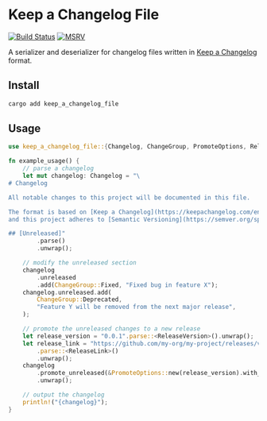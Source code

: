 # Keep a Changelog File

[![Build Status]][ci] [![MSRV]][install-rust]

A serializer and deserializer for changelog files written in [Keep a Changelog](https://keepachangelog.com/en/1.1.0/)
format.

## Install

```sh
cargo add keep_a_changelog_file
```

## Usage

```rust
use keep_a_changelog_file::{Changelog, ChangeGroup, PromoteOptions, ReleaseLink, ReleaseVersion};

fn example_usage() {
    // parse a changelog
    let mut changelog: Changelog = "\
# Changelog

All notable changes to this project will be documented in this file.

The format is based on [Keep a Changelog](https://keepachangelog.com/en/1.1.0/),
and this project adheres to [Semantic Versioning](https://semver.org/spec/v2.0.0.html).

## [Unreleased]"
        .parse()
        .unwrap();

    // modify the unreleased section
    changelog
        .unreleased
        .add(ChangeGroup::Fixed, "Fixed bug in feature X");
    changelog.unreleased.add(
        ChangeGroup::Deprecated,
        "Feature Y will be removed from the next major release",
    );

    // promote the unreleased changes to a new release
    let release_version = "0.0.1".parse::<ReleaseVersion>().unwrap();
    let release_link = "https://github.com/my-org/my-project/releases/v0.0.1"
        .parse::<ReleaseLink>()
        .unwrap();
    changelog
        .promote_unreleased(&PromoteOptions::new(release_version).with_link(release_link))
        .unwrap();

    // output the changelog
    println!("{changelog}");
}
```

[Build Status]: https://img.shields.io/github/actions/workflow/status/heroku/keep_a_changelog/ci.yml?branch=main

[ci]: https://github.com/heroku/keep_a_changelog/actions/workflows/ci.yml?query=branch%3Amain

[MSRV]: https://img.shields.io/badge/MSRV-rustc_1.74+-lightgray.svg

[install-rust]: https://www.rust-lang.org/tools/install

[Docs]: https://img.shields.io/docsrs/keep_a_changelog_file

[docs.rs]: https://docs.rs/keep_a_changelog/latest/keep_a_changelog_file/

[Latest Version]: https://img.shields.io/crates/v/keep_a_changelog_file.svg

[crates.io]: https://crates.io/crates/keep_a_changelog_file
